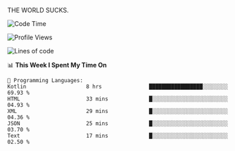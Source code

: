 THE WORLD SUCKS.

<!--START_SECTION:waka-->
![Code Time](http://img.shields.io/badge/Code%20Time-383%20hrs%2037%20mins-blue)

![Profile Views](http://img.shields.io/badge/Profile%20Views-0-blue)

![Lines of code](https://img.shields.io/badge/From%20Hello%20World%20I%27ve%20Written-1.9%20million%20lines%20of%20code-blue)

📊 **This Week I Spent My Time On** 

```text
💬 Programming Languages: 
Kotlin                   8 hrs               █████████████████░░░░░░░░   69.93 % 
HTML                     33 mins             █░░░░░░░░░░░░░░░░░░░░░░░░   04.93 % 
XML                      29 mins             █░░░░░░░░░░░░░░░░░░░░░░░░   04.36 % 
JSON                     25 mins             █░░░░░░░░░░░░░░░░░░░░░░░░   03.70 % 
Text                     17 mins             █░░░░░░░░░░░░░░░░░░░░░░░░   02.50 % 
```


<!--END_SECTION:waka-->
